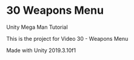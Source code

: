 # 30 Weapons Menu

Unity Mega Man Tutorial

This is the project for Video 30 - Weapons Menu

Made with Unity 2019.3.10f1